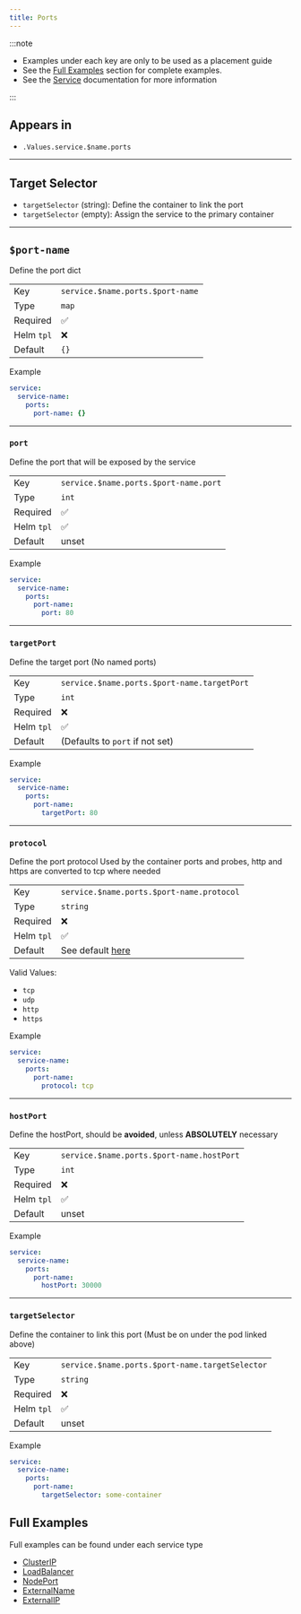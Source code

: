 ```yaml
---
title: Ports
---
```


:::note

- Examples under each key are only to be used as a placement guide
- See the [Full Examples](#full-examples) section for complete examples.
- See the [Service](/general/common/) documentation for more information

:::

## Appears in

- `.Values.service.$name.ports`

---

## Target Selector

- `targetSelector` (string): Define the container to link the port
- `targetSelector` (empty): Assign the service to the primary container

---

## `$port-name`

Define the port dict

|            |                                  |
| ---------- | -------------------------------- |
| Key        | `service.$name.ports.$port-name` |
| Type       | `map`                            |
| Required   | ✅                               |
| Helm `tpl` | ❌                               |
| Default    | `{}`                             |

Example

```yaml
service:
  service-name:
    ports:
      port-name: {}
```

---

### `port`

Define the port that will be exposed by the service

|            |                                       |
| ---------- | ------------------------------------- |
| Key        | `service.$name.ports.$port-name.port` |
| Type       | `int`                                 |
| Required   | ✅                                    |
| Helm `tpl` | ✅                                    |
| Default    | unset                                 |

Example

```yaml
service:
  service-name:
    ports:
      port-name:
        port: 80
```

---

### `targetPort`

Define the target port (No named ports)

|            |                                             |
| ---------- | ------------------------------------------- |
| Key        | `service.$name.ports.$port-name.targetPort` |
| Type       | `int`                                       |
| Required   | ❌                                          |
| Helm `tpl` | ✅                                          |
| Default    | (Defaults to `port` if not set)             |

Example

```yaml
service:
  service-name:
    ports:
      port-name:
        targetPort: 80
```

---

### `protocol`

Define the port protocol Used by the container ports and probes, http and https are converted to tcp where needed

|            |                                                                         |
| ---------- | ----------------------------------------------------------------------- |
| Key        | `service.$name.ports.$port-name.protocol`                               |
| Type       | `string`                                                                |
| Required   | ❌                                                                      |
| Helm `tpl` | ✅                                                                      |
| Default    | See default [here](/general/common/fallbackDefaults.md#serviceprotocol) |

Valid Values:

- `tcp`
- `udp`
- `http`
- `https`

Example

```yaml
service:
  service-name:
    ports:
      port-name:
        protocol: tcp
```

---

### `hostPort`

Define the hostPort, should be **avoided**, unless **ABSOLUTELY** necessary

|            |                                           |
| ---------- | ----------------------------------------- |
| Key        | `service.$name.ports.$port-name.hostPort` |
| Type       | `int`                                     |
| Required   | ❌                                        |
| Helm `tpl` | ✅                                        |
| Default    | unset                                     |

Example

```yaml
service:
  service-name:
    ports:
      port-name:
        hostPort: 30000
```

---

### `targetSelector`

Define the container to link this port (Must be on under the pod linked above)

|            |                                                 |
| ---------- | ----------------------------------------------- |
| Key        | `service.$name.ports.$port-name.targetSelector` |
| Type       | `string`                                        |
| Required   | ❌                                              |
| Helm `tpl` | ✅                                              |
| Default    | unset                                           |

Example

```yaml
service:
  service-name:
    ports:
      port-name:
        targetSelector: some-container
```

## Full Examples

Full examples can be found under each service type

- [ClusterIP](ClusterIP)
- [LoadBalancer](LoadBalancer)
- [NodePort](NodePort)
- [ExternalName](ExternalName)
- [ExternalIP](ExternalIP)
